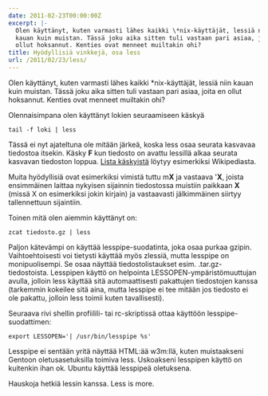 ```yaml
---
date: 2011-02-23T00:00:00Z
excerpt: |-
  Olen käyttänyt, kuten varmasti lähes kaikki \*nix-käyttäjät, lessiä niin
  kauan kuin muistan. Tässä joku aika sitten tuli vastaan pari asiaa, joita en
  ollut hoksannut. Kenties ovat menneet muiltakin ohi?
title: Hyödyllisiä vinkkejä, osa less
url: /2011/02/23/less/
---
```


Olen käyttänyt, kuten varmasti lähes kaikki \*nix-käyttäjät, lessiä niin kauan kuin muistan. Tässä joku aika sitten tuli vastaan pari asiaa, joita en ollut hoksannut. Kenties ovat menneet muiltakin ohi?

Olennaisimpana olen käyttänyt lokien seuraamiseen käskyä

    tail -f loki | less

Tässä ei nyt ajateltuna ole mitään järkeä, koska less osaa seurata kasvavaa tiedostoa itsekin. Käsky **F** kun tiedosto on avattu lessillä alkaa seurata kasvavan tiedoston loppua. [Lista käskyistä][1] löytyy esimerkiksi Wikipediasta.

Muita hyödyllisiä ovat esimerkiksi vimistä tuttu m**X** ja vastaava '**X**, joista ensimmäinen laittaa nykyisen sijainnin tiedostossa muistiin paikkaan **X** (missä X on esimerkiksi jokin kirjain) ja vastaavasti jälkimmäinen siirtyy tallennettuun sijaintiin.

Toinen mitä olen aiemmin käyttänyt on:

    zcat tiedosto.gz | less

Paljon kätevämpi on käyttää lesspipe-suodatinta, joka osaa purkaa gzipin. Vaihtoehtoisesti voi tietysti käyttää myös zlessiä, mutta lesspipe on monipuolisempi. Se osaa näyttää tiedostolistaukset esim. .tar.gz-tiedostoista. Lesspipen käyttö on helpointa LESSOPEN-ympäristömuuttujan avulla, jolloin less käyttää sitä automaattisesti pakattujen tiedostojen kanssa (tarkemmin kokeilee sitä aina, mutta lesspipe ei tee mitään jos tiedosto ei ole pakattu, jolloin less toimii kuten tavallisesti).

Seuraava rivi shellin profiilili- tai rc-skriptissä ottaa käyttöön lesspipe-suodattimen:

    export LESSOPEN='| /usr/bin/lesspipe %s'

Lesspipe ei sentään yritä näyttää HTML:ää w3m:llä, kuten muistaakseni Gentoon oletusasetuksilla toimiva less. Uskoakseni lesspipen käyttö on kuitenkin ihan ok. Ubuntu käyttää lesspipeä oletuksena.

Hauskoja hetkiä lessin kanssa. Less is more.

[1]: http://en.wikipedia.org/wiki/Less_(Unix)#Frequently_used_commands "Lista less-komennon usein käytetyistä käskyistä"
